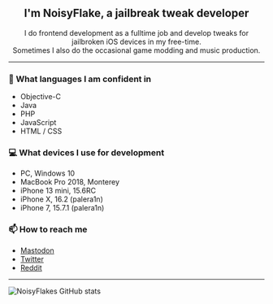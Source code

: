 <h2 align="center">I'm NoisyFlake, a jailbreak tweak developer</h2>
<p align="center">I do frontend development as a fulltime job and develop tweaks for jailbroken iOS devices in my free-time.<br>Sometimes I also do the occasional game modding and music production.</p>

---

### 📘 What languages I am confident in
- Objective-C
- Java
- PHP
- JavaScript
- HTML / CSS

### 💻 What devices I use for development
- PC, Windows 10
- MacBook Pro  2018, Monterey
- iPhone 13 mini, 15.6RC
- iPhone X, 16.2 (palera1n)
- iPhone 7, 15.7.1 (palera1n)

### 📫 How to reach me
- [Mastodon]([https://twitter.com/NoisyFlake](https://masto.ai/@noisyflake))
- [Twitter](https://twitter.com/NoisyFlake)
- [Reddit](https://reddit.com/u/NoisyFlake)

---

![NoisyFlakes GitHub stats](https://github-readme-stats.vercel.app/api?username=NoisyFlake&show_icons=true&theme=radical&count_private=true)
